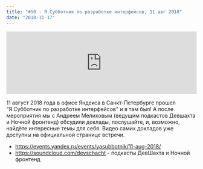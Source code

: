 ```yaml
---
title: "#50 - Я.Субботник по разработке интерфейсов, 11 авг 2018"
date: "2018-11-17"
---
```


<iframe width="100%" height="166" scrolling="no" frameborder="no" allow="autoplay" src="https://w.soundcloud.com/player/?url=https%3A//api.soundcloud.com/tracks/531220989&color=%23ff5500&auto_play=false&hide_related=true&show_comments=true&show_user=true&show_reposts=false&show_teaser=true"></iframe>

11 август 2018 года в офисе Яндекса в Санкт-Петербурге прошел "Я.Субботник по разработке интерфейсов" и я там был! А после мероприятия мы с Андреем Мелиховым (ведущим подкастов Девшахта и Ночной фронтенд) обсудили доклады, послушайте, и, возможно, найдёте интересные темы для себя. Видео самих докладов уже доступны на официальной странице встречи.

- https://events.yandex.ru/events/yasubbotnik/11-aug-2018/
- https://soundcloud.com/devschacht - подкасты ДевШахта и Ночной фронтенд